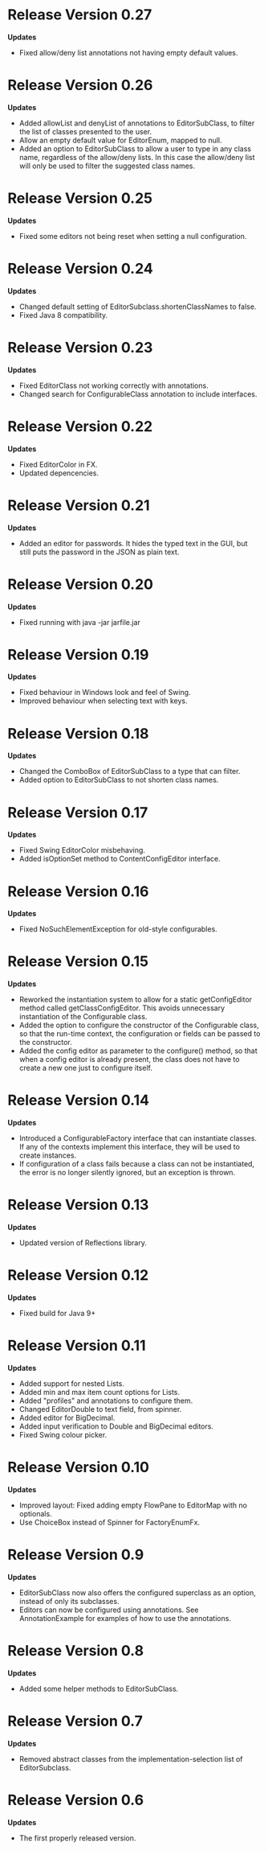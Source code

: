 # Release Version 0.27

**Updates**
* Fixed allow/deny list annotations not having empty default values.


# Release Version 0.26

**Updates**
* Added allowList and denyList of annotations to EditorSubClass, to filter the
  list of classes presented to the user.
* Allow an empty default value for EditorEnum, mapped to null.
* Added an option to EditorSubClass to allow a user to type in any class name,
  regardless of the allow/deny lists. In this case the allow/deny list will only
  be used to filter the suggested class names.


# Release Version 0.25

**Updates**
* Fixed some editors not being reset when setting a null configuration.


# Release Version 0.24

**Updates**
* Changed default setting of EditorSubclass.shortenClassNames to false.
* Fixed Java 8 compatibility.


# Release Version 0.23

**Updates**
* Fixed EditorClass not working correctly with annotations.
* Changed search for ConfigurableClass annotation to include interfaces. 


# Release Version 0.22

**Updates**
* Fixed EditorColor in FX.
* Updated depencencies.


# Release Version 0.21

**Updates**
* Added an editor for passwords. It hides the typed text in the GUI, but still puts
  the password in the JSON as plain text.


# Release Version 0.20

**Updates**
* Fixed running with java -jar jarfile.jar


# Release Version 0.19

**Updates**
* Fixed behaviour in Windows look and feel of Swing.
* Improved behaviour when selecting text with keys.


# Release Version 0.18

**Updates**
* Changed the ComboBox of EditorSubClass to a type that can filter.
* Added option to EditorSubClass to not shorten class names.


# Release Version 0.17

**Updates**
* Fixed Swing EditorColor misbehaving.
* Added isOptionSet method to ContentConfigEditor interface.


# Release Version 0.16

**Updates**
 * Fixed NoSuchElementException for old-style configurables.


# Release Version 0.15

**Updates**
* Reworked the instantiation system to allow  for a static getConfigEditor method
  called getClassConfigEditor. This avoids unnecessary instantiation of the
  Configurable class.
* Added the option to configure the constructor of the Configurable class, so that
  the run-time context, the configuration or fields can be passed to the constructor. 
* Added the config editor as parameter to the configure() method, so that when a
  config editor is already present, the class does not have to create a new one
  just to configure itself.


# Release Version 0.14

**Updates**
* Introduced a ConfigurableFactory interface that can instantiate classes.
  If any of the contexts implement this interface, they will be used to
  create instances.
* If configuration of a class fails because a class can not be instantiated,
  the error is no longer silently ignored, but an exception is thrown.


# Release Version 0.13

**Updates**
* Updated version of Reflections library.


# Release Version 0.12

**Updates**
* Fixed build for Java 9+


# Release Version 0.11

**Updates**
* Added support for nested Lists.
* Added min and max item count options for Lists.
* Added "profiles" and annotations to configure them.
* Changed EditorDouble to text field, from spinner.
* Added editor for BigDecimal.
* Added input verification to Double and BigDecimal editors.
* Fixed Swing colour picker.


# Release Version 0.10

**Updates**
* Improved layout: Fixed adding empty FlowPane to EditorMap with no optionals.
* Use ChoiceBox instead of Spinner for FactoryEnumFx.


# Release Version 0.9

**Updates**
* EditorSubClass now also offers the configured superclass as an option, instead of only its subclasses.
* Editors can now be configured using annotations. See AnnotationExample for examples of how to use the annotations.


# Release Version 0.8

**Updates**
* Added some helper methods to EditorSubClass.


# Release Version 0.7

**Updates**
* Removed abstract classes from the implementation-selection list of EditorSubclass.


# Release Version 0.6

**Updates**
* The first properly released version.
